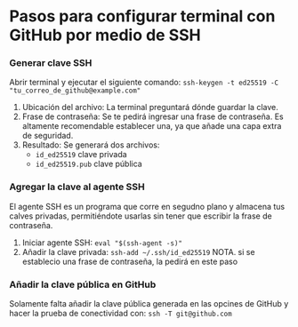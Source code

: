 # Pasos para configurar terminal con GitHub por medio de SSH

### Generar clave SSH

Abrir terminal y ejecutar el siguiente comando: `ssh-keygen -t ed25519 -C "tu_correo_de_github@example.com"`  

1. Ubicación del archivo: La terminal preguntará dónde guardar la clave.
2. Frase de contraseña: Se te pedirá ingresar una frase de contraseña. Es altamente recomendable establecer una, ya que añade una capa extra de seguridad.
3. Resultado: Se generará dos archivos:  
    - `id_ed25519` clave privada
    - `id_ed25519.pub` clave pública


### Agregar la clave al agente SSH  
  
El agente SSH es un programa que corre en segudno plano y almacena tus calves privadas, permitiéndote usarlas sin tener que escribir la frase de contraseña.  
  
1. Iniciar agente SSH: `eval "$(ssh-agent -s)"`
2. Añadir la clave privada: `ssh-add ~/.ssh/id_ed25519` NOTA. si se establecio una frase de contraseña, la pedirá en este paso

### Añadir la clave pública en GitHub  
  
Solamente falta añadir la clave pública generada en las opcines de GitHub y hacer la prueba de conectividad con: `ssh -T git@github.com`